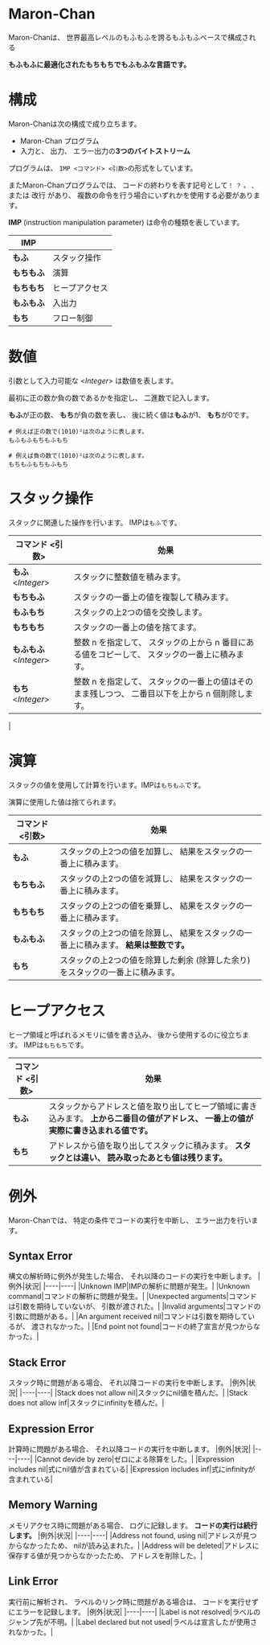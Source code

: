 # Maron-Chan

Maron-Chanは、 世界最高レベルのもふもふを誇るもふもふベースで構成される

**もふもふに最適化されたもちもちでもふもふな言語です。**

# 構成

Maron-Chanは次の構成で成り立ちます。

* Maron-Chan プログラム
* 入力と、 出力、 エラー出力の**3つのバイトストリーム**

プログラムは、 `IMP <コマンド> <引数>`の形式をしています。

またMaron-Chanプログラムでは、 コードの終わりを表す記号として`！` `？` `。` `、` または 改行 があり、 複数の命令を行う場合にいずれかを使用する必要があります。

**IMP** (instruction manipulation parameter) は命令の種類を表しています。

|IMP||
|----|----|
|**もふ**|スタック操作
|**もちもふ**|演算|
|**もちもち**|ヒープアクセス|
|**もふもふ**|入出力|
|**もち**|フロー制御|

# 数値
引数として入力可能な <*Integer*\> は数値を表します。

最初に正の数か負の数であるかを指定し、 二進数で記入します。

**もふ**が正の数、 **もち**が負の数を表し、 後に続く値は**もふ**が1、 **もち**が0です。

```
# 例えば正の数で(1010)²は次のように表します。
もふもふもちもふもち

# 例えば負の数で(1010)²は次のように表します。
もちもふもちもふもち
```

# スタック操作
スタックに関連した操作を行います。 IMPは`もふ`です。

|コマンド <引数>|効果|
|----|----|
|**もふ** <*Integer*\>|スタックに整数値を積みます。 
|**もちもふ**|スタックの一番上の値を複製して積みます。|
|**もふもち**|スタックの上2つの値を交換します。|
|**もちもち**|スタックの一番上の値を捨てます。|
|**もふもふ** <*Integer*\>|整数 n を指定して、 スタックの上から n 番目にある値をコピーして、 スタックの一番上に積みます。|
|**もち** <*Integer*\>|整数 n を指定して、 スタックの一番上の値はそのまま残しつつ、 二番目以下を上から n 個削除します。
|

# 演算
スタックの値を使用して計算を行います。IMPは`もちもふ`です。

演算に使用した値は捨てられます。

|コマンド <引数>|効果|
|----|----|
|**もふ**|スタックの上2つの値を加算し、 結果をスタックの一番上に積みます。| 
|**もちもふ**|スタックの上2つの値を減算し、 結果をスタックの一番上に積みます。|
|**もちもち**|スタックの上2つの値を乗算し、 結果をスタックの一番上に積みます。|
|**もふもふ**|スタックの上2つの値を除算し、 結果をスタックの一番上に積みます。 **結果は整数です。**|
|**もち**|スタックの上2つの値を除算した剰余 (除算した余り) をスタックの一番上に積みます。|

# ヒープアクセス
ヒープ領域と呼ばれるメモリに値を書き込み、 後から使用するのに役立ちます。 IMPは`もちもち`です。

|コマンド <引数>|効果|
|----|----|
|**もふ**|スタックからアドレスと値を取り出してヒープ領域に書き込みます。 **上から二番目の値がアドレス、 一番上の値が実際に書き込まれる値です。**|
|**もち**|アドレスから値を取り出してスタックに積みます。 **スタックとは違い、 読み取ったあとも値は残ります。**|

# 例外
Maron-Chanでは、 特定の条件でコードの実行を中断し、 エラー出力を行います。

## Syntax Error
構文の解析時に例外が発生した場合、 それ以降のコードの実行を中断します。
|例外|状況|
|----|----|
|Unknown IMP|IMPの解析に問題が発生。|
|Unknown command|コマンドの解析に問題が発生。|
|Unexpected arguments|コマンドは引数を期待していないが、 引数が渡された。|
|Invalid arguments|コマンドの引数に問題がある。|
|An argument received nil|コマンドは引数を期待しているが、 渡されなかった。|
|End point not found|コードの終了宣言が見つからなかった。|

## Stack Error
スタック時に問題がある場合、 それ以降コードの実行を中断します。
|例外|状況|
|----|----|
|Stack does not allow nil|スタックにnil値を積んだ。|
|Stack does not allow inf|スタックにinfinityを積んだ。|

## Expression Error
計算時に問題がある場合、 それ以降コードの実行を中断します。
|例外|状況|
|----|----|
|Cannot devide by zero|ゼロによる除算をした。|
|Expression includes nil|式にnil値が含まれている|
|Expression includes inf|式にinfinityが含まれている|

## Memory Warning
メモリアクセス時に問題がある場合、 ログに記録します。 **コードの実行は続行します。**
|例外|状況|
|----|----|
|Address not found, using nil|アドレスが見つからなかったため、 nilが読み込まれた。|
|Address will be deleted|アドレスに保存する値が見つからなかったため、 アドレスを削除した。|

## Link Error
実行前に解析され、 ラベルのリンク時に問題がある場合は、 コードを実行せずにエラーを記録します。
|例外|状況|
|----|----|
|Label is not resolved|ラベルのジャンプ先が不明。|
|Label declared but not used|ラベルは宣言したが使用されなかった。|
